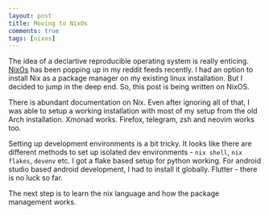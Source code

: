 ```yaml
---
layout: post
title: Moving to NixOs
comments: true
tags: [nixos]
---
```


The idea of a declartive reproducible operating system is really enticing. [NixOs](https://nixos.org) has been popping up in my reddit feeds recently. I had an option to install Nix as a package manager on my existing linux installation. But I decided to jump in the deep end. So, this post is being written on NixOS.

There is abundant documentation on Nix. Even after ignoring all of that, I was able to setup a working installation with most of my setup from the old Arch installation. Xmonad works. Firefox, telegram, zsh and neovim works too.

Setting up development environments is a bit tricky. It looks like there are different methods to set up isolated dev environments - `nix shell`, `nix flakes`, `devenv` etc. I got a flake based setup for python working. For android studio based android development, I had to install it globally. Flutter - there is no luck so far.

The next step is to learn the nix language and how the package management works.
